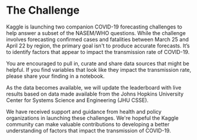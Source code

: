 # The Challenge

Kaggle is launching two companion COVID-19 forecasting challenges to help answer a subset of the NASEM/WHO questions. While the challenge involves forecasting confirmed cases and fatalities between March 25 and April 22 by region, the primary goal isn't to produce accurate forecasts. It’s to identify factors that appear to impact the transmission rate of COVID-19.

You are encouraged to pull in, curate and share data sources that might be helpful. If you find variables that look like they impact the transmission rate, please share your finding in a notebook.

As the data becomes available, we will update the leaderboard with live results based on data made available from the Johns Hopkins University Center for Systems Science and Engineering (JHU CSSE).

We have received support and guidance from health and policy organizations in launching these challenges. We're hopeful the Kaggle community can make valuable contributions to developing a better understanding of factors that impact the transmission of COVID-19.